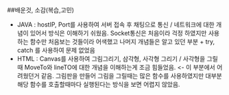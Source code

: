 ##배운것, 소감(복습,고민)
- JAVA : hostIP, Port를 사용하여 서버 접속 후 채팅으로 통신 / 네트워크에 대한 개념이 있어서 방식은 이해하기 쉬웠음. Socket통신은 처음이라 걱정 하였지만 사용하는 함수만 처음보는 것들이라 어색했고 나머지 개념들은 알고 있던 부분 + try, catch 를 사용하여 문제 없었음
- HTML : Canvas를 사용하여 그림그리기, 삼각형, 사각형 그리기 / 사각형을 그릴때 MoveTo와 lineTO에 대한 개념을 이해하는게 조금 힘들었음. <- 이 부분에서 어려웠던거 같음. 그림판을 만들어 그림을 그릴때는 많은 함수를 사용하였지만 대부분 해당 함수를 호출할때마다 실행된다는 방식을 보면 어렵지 않았음.   
